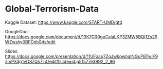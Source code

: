 # Global-Terrorism-Data

Kaggle Dataset: https://www.kaggle.com/START-UMD/gtd

GoogleDoc: https://docs.google.com/document/d/13K7G00guCaIaLKP3ZMW5BQt1Zs29WZwshy0BFCnb04s/edit

Slides: https://docs.google.com/presentation/d/11UFxaq7ZqJwkpwbglNGuPBTwlF9zmPX3g1vDSZQk7L4/edit#slide=id.g5f577e3992_2_96
